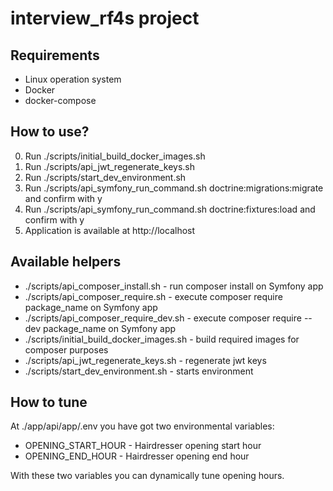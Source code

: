# interview_rf4s project

## Requirements
* Linux operation system
* Docker
* docker-compose

## How to use?
0. Run ./scripts/initial_build_docker_images.sh
0. Run ./scripts/api_jwt_regenerate_keys.sh
0. Run ./scripts/start_dev_environment.sh
0. Run ./scripts/api_symfony_run_command.sh doctrine:migrations:migrate and confirm with y
0. Run ./scripts/api_symfony_run_command.sh doctrine:fixtures:load and confirm with y
0. Application is available at http://localhost

## Available helpers
* ./scripts/api_composer_install.sh - run composer install on Symfony app
* ./scripts/api_composer_require.sh - execute composer require package_name on Symfony app
* ./scripts/api_composer_require_dev.sh - execute composer require --dev package_name on Symfony app
* ./scripts/initial_build_docker_images.sh - build required images for composer purposes
* ./scripts/api_jwt_regenerate_keys.sh - regenerate jwt keys
* ./scripts/start_dev_environment.sh - starts environment

## How to tune
At ./app/api/app/.env you have got two environmental variables:
* OPENING_START_HOUR - Hairdresser opening start hour
* OPENING_END_HOUR - Hairdresser opening end hour

With these two variables you can dynamically tune opening 
hours.